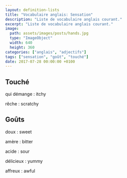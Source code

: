 ```yaml
---
layout: definition-lists
title: "Vocabulaire anglais: Sensation"
description: "Liste de vocabulaire anglais courant."
excerpt: "Liste de vocabulaire anglais courant."
image:
  path: assets/images/posts/hands.jpg
  type: "ImageObject"
  width: 640
  height: 360
categories: ["anglais", "adjectifs"]
tags: ["sensation", "goût", "touché"]
date: 2017-07-28 00:00:00 +0100
---
```


## Touché

qui démange
: itchy

rêche
: scratchy


## Goûts

doux
: sweet

amère
: bitter

acide
: sour

délicieux
: yummy

affreux
: awful
